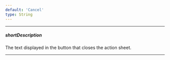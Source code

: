 ```yaml
---
default: 'Cancel'
type: String
---
```

---
##### shortDescription
The text displayed in the button that closes the action sheet.

---
